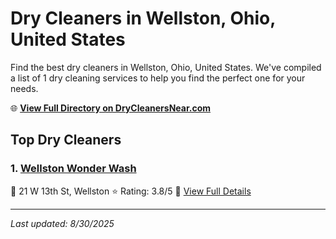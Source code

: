 # Dry Cleaners in Wellston, Ohio, United States

Find the best dry cleaners in Wellston, Ohio, United States. We've compiled a list of 1 dry cleaning services to help you find the perfect one for your needs.

🌐 **[View Full Directory on DryCleanersNear.com](https://drycleanersnear.com/city/US/Ohio/Wellston)**

## Top Dry Cleaners

### 1. [Wellston Wonder Wash](https://drycleanersnear.com/dryCleaner/68707035f0d34636f22da23d/wellston-wonder-wash)
📍 21 W 13th St, Wellston
⭐ Rating: 3.8/5
🔗 [View Full Details](https://drycleanersnear.com/dryCleaner/68707035f0d34636f22da23d/wellston-wonder-wash)


---

*Last updated: 8/30/2025*
